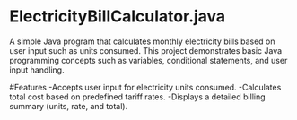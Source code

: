# ElectricityBillCalculator.java
A simple Java program that calculates monthly electricity bills based on user input such as units consumed.
This project demonstrates basic Java programming concepts such as variables, conditional statements, and user input handling.

#Features
-Accepts user input for electricity units consumed.
-Calculates total cost based on predefined tariff rates.
-Displays a detailed billing summary (units, rate, and total).
